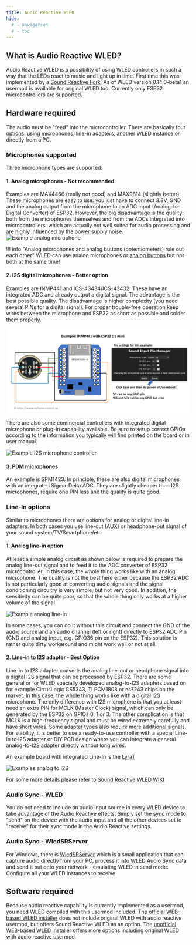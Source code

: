 ```yaml
---
title: Audio Reactive WLED
hide:
  # - navigation
  # - toc
---
```


## What is Audio Reactive WLED?

Audio Reactive WLED is a possibility of using WLED controllers in such a way that the LEDs react to music and light up in time. First time this was implemented by a [Sound Reactive Fork](https://github.com/atuline/WLED). As of WLED version 0.14.0-beta1 an usermod is available for original WLED too.
Currently only ESP32 microcontrollers are supported.

## Hardware required

The audio must be "feed" into the microcontroller. There are basically four options: using microphones, line-in adapters, another WLED instance or directly from a PC.

### Microphones supported

Three microphone types are supported:

#### 1. Analog microphones - Not recommended

Examples are MAX4466 (really not good) and MAX9814 (slightly better). These microphones are easy to use: you just have to connect 3.3V, GND and the analog output from the microphone to an ADC input (Analog-to-Digital Converter) of ESP32. However, the big disadvantage is the quality: both from the microphones themselves and from the ADCs integrated into microcontrollers, which are actually not well suited for audio processing and are highly influenced by the power supply noise.
![Example analog microphone](../assets/images/content/example_analog_mic.jpg)

!!! info "Analog microphones and analog buttons (potentiometers) rule out each other"
    WLED can use analog microphones or [analog buttons](/features/macros/#analog-button) but not both at the same time!

#### 2. I2S digital microphones - Better option

Examples are INMP441 and ICS-43434/ICS-43432. These have an integrated ADC and already output a digital signal. The advantage is the best possible quality. The disadvantage is higher complexity (you need several PINs for a digital signal). For proper trouble-free operation keep wires between the microphone and ESP32 as short as possible and solder them properly.

![Example I2S microphone](../assets/images/content/example_i2s_mic.jpg)

There are also some commercial controllers with integrated digital microphone or plug-in capability available. Be sure to setup correct GPIOs according to the information you typically will find printed on the board or in user manual.

![Example I2S microphone controller](../assets/images/content/example_i2s_mic_controller.jpg)

#### 3. PDM microphones

An example is SPM1423. In principle, these are also digital microphones with an integrated Sigma-Delta ADC. They are slightly cheaper than I2S microphones, require one PIN less and the quality is quite good.

### Line-In options

Similar to microphones there are options for analog or digital line-in adapters. In both cases you use line-out (AUX) or headphone-out signal of your sound system/TV/Smartphone/etc.

#### 1. Analog line-in option

At least a simple analog circuit as shown below is required to prepare the analog line-out signal and to feed it to the ADC converter of ESP32 microcontroller. In this case, the whole thing works like with an analog microphone. The quality is not the best here either because the ESP32 ADC is not particularly good at converting audio signals and the signal conditioning circuitry is very simple, but not very good. In addition, the sensitivity can be quite poor, so that the whole thing only works at a higher volume of the signal.

![Example analog line-in](../assets/images/content/example_analog_linein.jpg)

In some cases, you can do it without this circuit and connect the GND of the audio source and an audio channel (left or right) directly to ESP32 ADC Pin (GND and analog input, e.g. GPIO36 pin on the ESP32). This solution is rather quite dirty workaround and might work well or not at all.

#### 2. Line-in to I2S adapter - Best Option

Line-in to I2S adapter converts the analog line-out or headphone signal into a digital I2S signal that can be processed by ESP32. There are some general or for WLED specially developed analog-to-I2S adapters based on for example CirrusLogic CS5343, TI PCM1808 or es7243 chips on the market. In this case, the whole thing works like with a digital I2S microphone. The only difference with I2S microphone is that you at least need an extra PIN for MCLK (Master Clock) signal, which can only be generated by the ESP32 on GPIOs 0, 1 or 3. The other complication is that MCLK is a high-frequency signal and must be wired extremely carefully and have short wires. Some adapter types also require more additional signals. For stability, it is better to use a ready-to-use controller with a special Line-In to I2S adapter or DIY PCB design where you can integrate a general analog-to-I2S adapter directly without long wires.

An example board with integrated Line-In is the [LyraT](https://docs.espressif.com/projects/esp-adf/en/latest/design-guide/dev-boards/board-esp32-lyrat-v4.3.html)

![Examples analog to I2S](../assets/images/content/examples_analog_to_i2s.jpg)

For some more details please refer to [Sound Reactive WLED WIKI](https://mm.kno.wled.ge/soundreactive/introduction/)

### Audio Sync - WLED
You do not need to include an audio input source in every WLED device to take advantage of the Audio Reactive effects. Simply set the sync mode to "send" on the device with the audio input and all the other devices set to "receive" for their sync mode in the Audio Reactive settings. 

### Audio Sync - WledSRServer
For Windows, there is [WledSRServer](https://github.com/Victoare/SR-WLED-audio-server-win) which is a small application that can capture audio directly from your PC, process it into WLED Audio Sync data and send it out onto your network - emulating WLED in send mode. Configure all your WLED instances to receive.

## Software required

Because audio reactive capability is currently implemented as a usermod, you need WLED compiled with this usermod included. The [official WEB-based WLED installer](https://install.wled.me/) does not include original WLED with audio reactive usermod, but offers Sound Reactive WLED as an option. The [unofficial WEB-based WLED installer](https://wled-install.github.io/) offers more options including original WLED with audio reactive usermod.

